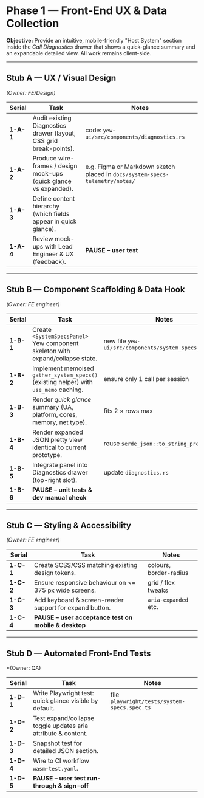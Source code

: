 # Phase 1 — Front-End UX & Data Collection

**Objective:** Provide an intuitive, mobile-friendly "Host System" section inside the *Call Diagnostics* drawer that shows a quick-glance summary and an expandable detailed view. All work remains client-side.

---

## Stub A — UX / Visual Design  
*(Owner: FE/Design)*

| Serial | Task | Notes |
|--------|------|-------|
| **1-A-1** | Audit existing Diagnostics drawer (layout, CSS grid break-points). | code: `yew-ui/src/components/diagnostics.rs` |
| **1-A-2** | Produce wire-frames / design mock-ups (quick glance vs expanded). | e.g. Figma or Markdown sketch placed in `docs/system-specs-telemetry/notes/` |
| **1-A-3** | Define content hierarchy (which fields appear in quick glance). |   |
| **1-A-4** | Review mock-ups with Lead Engineer & UX (feedback). | **PAUSE – user test** |

---

## Stub B — Component Scaffolding & Data Hook  
*(Owner: FE engineer)*

| Serial | Task | Notes |
|--------|------|-------|
| **1-B-1** | Create `<SystemSpecsPanel>` Yew component skeleton with expand/collapse state. | new file `yew-ui/src/components/system_specs_panel.rs` |
| **1-B-2** | Implement memoised `gather_system_specs()` (existing helper) with `use_memo` caching. | ensure only 1 call per session |
| **1-B-3** | Render *quick glance* summary (UA, platform, cores, memory, net type). | fits 2 × rows max |
| **1-B-4** | Render expanded JSON pretty view identical to current prototype. | reuse `serde_json::to_string_pretty` |
| **1-B-5** | Integrate panel into Diagnostics drawer (top-right slot). | update `diagnostics.rs` |
| **1-B-6** | **PAUSE – unit tests & dev manual check** |  |

---

## Stub C — Styling & Accessibility  
*(Owner: FE engineer)*

| Serial | Task | Notes |
|--------|------|-------|
| **1-C-1** | Create SCSS/CSS matching existing design tokens. | colours, border-radius |
| **1-C-2** | Ensure responsive behaviour on <= 375 px wide screens. | grid / flex tweaks |
| **1-C-3** | Add keyboard & screen-reader support for expand button. | `aria-expanded` etc. |
| **1-C-4** | **PAUSE – user acceptance test on mobile & desktop** |  |

---

## Stub D — Automated Front-End Tests  
*(Owner: QA)

| Serial | Task | Notes |
|--------|------|-------|
| **1-D-1** | Write Playwright test: quick glance visible by default. | file `playwright/tests/system-specs.spec.ts` |
| **1-D-2** | Test expand/collapse toggle updates aria attribute & content. |   |
| **1-D-3** | Snapshot test for detailed JSON section. |   |
| **1-D-4** | Wire to CI workflow `wasm-test.yaml`. |   |
| **1-D-5** | **PAUSE – user test run-through & sign-off** |  |
